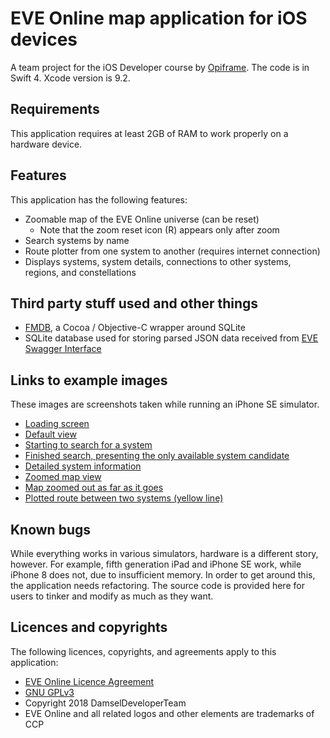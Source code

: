 # EVE Online map application for iOS devices

A team project for the iOS Developer course by [Opiframe](http://opiframe.com). The code is in Swift 4. Xcode version is 9.2.

## Requirements

This application requires at least 2GB of RAM to work properly on a hardware device.

## Features

This application has the following features:

* Zoomable map of the EVE Online universe (can be reset)
  * Note that the zoom reset icon (R) appears only after zoom
* Search systems by name
* Route plotter from one system to another (requires internet connection)
* Displays systems, system details, connections to other systems, regions, and constellations

## Third party stuff used and other things

* [FMDB](https://github.com/ccgus/fmdb), a Cocoa / Objective-C wrapper around SQLite
* SQLite database used for storing parsed JSON data received from [EVE Swagger Interface](https://esi.tech.ccp.is/latest/)


## Links to example images

These images are screenshots taken while running an iPhone SE simulator.

* [Loading screen](docs/images/loadingscreen.png)
* [Default view](docs/images/defaultview.png)
* [Starting to search for a system](docs/images/searchsystem01.png)
* [Finished search, presenting the only available system candidate](docs/images/searchsystem02.png)
* [Detailed system information](docs/images/systemdetails.png)
* [Zoomed map view](docs/images/zoomedview.png)
* [Map zoomed out as far as it goes](docs/images/zoomedout.png)
* [Plotted route between two systems (yellow line)](docs/images/routeplotter.png)

## Known bugs

While everything works in various simulators, hardware is a different story, however. For example, fifth generation iPad and iPhone SE work, while iPhone 8 does not, due to insufficient memory. In order to get around this, the application needs refactoring. The source code is provided here for users to tinker and modify as much as they want.

## Licences and copyrights

The following licences, copyrights, and agreements apply to this application:

* [EVE Online Licence Agreement](https://developers.eveonline.com/resource/license-agreement)
* [GNU GPLv3](https://www.gnu.org/licenses/gpl-3.0.en.html)
* Copyright 2018 DamselDeveloperTeam
* EVE Online and all related logos and other elements are trademarks of CCP
